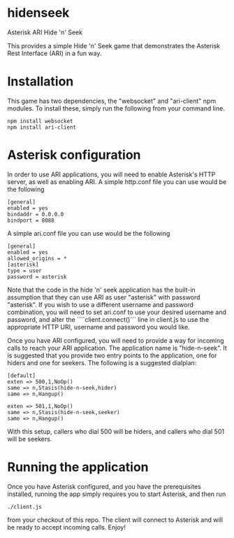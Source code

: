 # hidenseek
Asterisk ARI Hide 'n' Seek

This provides a simple Hide 'n' Seek game that demonstrates the Asterisk Rest Interface (ARI) in a fun way.

# Installation
This game has two dependencies, the "websocket" and "ari-client" npm modules. To install these, simply run the following
from your command line.
````
npm install websocket
npm install ari-client
````

# Asterisk configuration
In order to use ARI applications, you will need to enable Asterisk's HTTP server, as well as enabling ARI. A simple
http.conf file you can use would be the following
````
[general]
enabled = yes
bindaddr = 0.0.0.0
bindport = 8088
````
A simple ari.conf file you can use would be the following
````
[general]
enabled = yes
allowed_origins = *
[asterisk]
type = user
password = asterisk
````
Note that the code in the hide 'n' seek application has the built-in assumption that they can use ARI as user "asterisk"
with password "asterisk". If you wish to use a different username and password combination, you will need to set ari.conf
to use your desired username and password, and alter the ````client.connect()``` line in client.js to use the appropriate
HTTP URI, username and password you would like.

Once you have ARI configured, you will need to provide a way for incoming calls to reach your ARI application. The
application name is "hide-n-seek". It is suggested that you provide two entry points to the application, one for hiders
and one for seekers. The following is a suggested dialplan:
````
[default]
exten => 500,1,NoOp()
same => n,Stasis(hide-n-seek,hider)
same => n,Hangup()

exten => 501,1,NoOp()
same => n,Stasis(hide-n-seek,seeker)
same => n,Hangup()
````
With this setup, callers who dial 500 will be hiders, and callers who dial 501 will be seekers.

# Running the application
Once you have Asterisk configured, and you have the prerequisites installed, running the app simply requires you to start
Asterisk, and then run
````
./client.js
````
from your checkout of this repo. The client will connect to Asterisk and will be ready to accept incoming calls. Enjoy!
